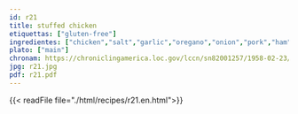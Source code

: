 ```yaml
---
id: r21
title: stuffed chicken
etiquettas: ["gluten-free"]
ingredientes: ["chicken","salt","garlic","oregano","onion","pork","ham","butter","tomato sauce","raisins"]
plato: ["main"]
chronam: https://chroniclingamerica.loc.gov/lccn/sn82001257/1958-02-23/ed-1/seq-5/
jpg: r21.jpg
pdf: r21.pdf
---
```


{{< readFile file="./html/recipes/r21.en.html">}}